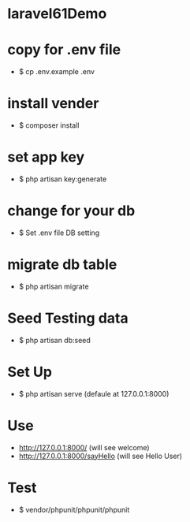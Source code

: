 # laravel61Demo

# copy for .env file
 - $ cp .env.example .env

# install vender
 - $ composer install

# set app key
 - $ php artisan key:generate

# change for your db 
 - $ Set .env file DB setting

# migrate db table
 - $ php artisan migrate

# Seed Testing data
 - $ php artisan db:seed

# Set Up
 - $ php artisan serve (defaule at 127.0.0.1:8000)

# Use
 - http://127.0.0.1:8000/ (will see welcome)
 - http://127.0.0.1:8000/sayHello (will see Hello User)

# Test
 - $ vendor/phpunit/phpunit/phpunit
